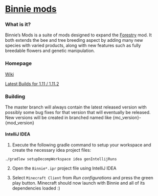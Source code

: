 [Binnie mods](https://minecraft.curseforge.com/projects/binnies-mods/files)
====================================

### What is it?
Binnie’s Mods is a suite of mods designed to expand the [Forestry](https://github.com/ForestryMC/ForestryMC) mod. 
It both extends the bee and tree breeding aspect by adding many new species with varied products,
along with new features such as fully breedable flowers and genetic manipulation.

### Homepage

[Wiki](https://binnie.mods.wiki/wiki/Main_Page)

[Latest Builds for 1.11 / 1.11.2](https://ci.bymarcin.com/job/Binnie-Mods-MC1.11.2/)

### Building

The master branch will always contain the latest released version with possibly some bug fixes for that version that will eventually be released.
New versions will be created in branched named like {mc_version}-{mod_version}

#### IntelliJ IDEA

1. Execute the following gradle command to setup your workspace and create the necessary idea project files:

  ```
  ./gradlew setupDecompWorkspace idea genIntellijRuns
  ```
  
2. Open the `Binnie*.ipr` project file using IntelliJ IDEA

3. Select `Minecraft Client` from _Run configurations_ and press the green play button.
Minecraft should now launch with Binnie and all of its dependencies loaded :)
